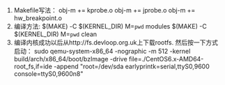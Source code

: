 1. Makefile写法：
	obj-m += kprobe.o
	obj-m += jprobe.o
	obj-m += hw_breakpoint.o
2. 编译方法:
	 $(MAKE) -C $(KERNEL_DIR) M=`pwd` modules 
	 $(MAKE) -C $(KERNEL_DIR) M=`pwd` clean
3. 编译内核成功以后从http://fs.devloop.org.uk上下载rootfs. 然后按一下方式启动：
	sudo qemu-system-x86_64 -nographic -m 512 -kernel build/arch/x86_64/boot/bzImage -drive file=./CentOS6.x-AMD64-root_fs,if=ide -append "root=/dev/sda earlyprintk=serial,ttyS0,9600 console=ttyS0,9600n8"

